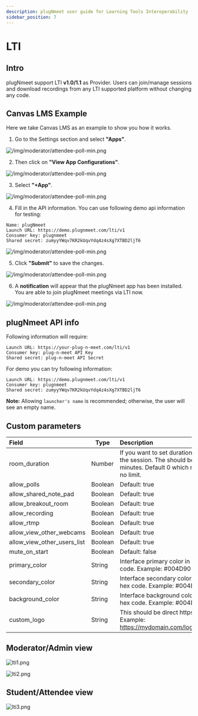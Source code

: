 ```yaml
---
description: plugNmeet user guide for Learning Tools Interoperability (LTI)
sidebar_position: 7
---
```


# LTI

## Intro

plugNmeet support LTI **v1.0/1.1** as Provider. Users can join/manage sessions and download recordings from any LTI supported platform without changing any code.

## Canvas LMS Example 

Here we take Canvas LMS as an example to show you how it works. 

1. Go to the Settings section and select **"Apps"**.

<img src="/img/lti/lti-add-apps.png" alt="/img/moderator/attendee-poll-min.png" loading="lazy"/> 

2. Then click on **"View App Configurations"**.

<img src="/img/lti/lti-app-config.png" alt="/img/moderator/attendee-poll-min.png" loading="lazy"/> 

3. Select **"+App"**.

<img src="/img/lti/lti-click-add.png" alt="/img/moderator/attendee-poll-min.png" loading="lazy"/> 

4. Fill in the API information. 
You can use following demo api information for testing:

```
Name: plugNmeet
Launch URL: https://demo.plugnmeet.com/lti/v1
Consumer key: plugnmeet
Shared secret: zumyyYWqv7KR2kUqvYdq4z4sXg7XTBD2ljT6
```
<img src="/img/lti/lti-add-api.png" alt="/img/moderator/attendee-poll-min.png" loading="lazy"/> 

5. Click **"Submit"** to save the changes.

<img src="/img/lti/lti-click-submit.png" alt="/img/moderator/attendee-poll-min.png" loading="lazy"/>

6. A **notification** will appear that the plugNmeet app has been installed.
You are able to join plugNmeet meetings via LTI now. 

<img src="/img/lti/lti-sucess.png" alt="/img/moderator/attendee-poll-min.png" loading="lazy"/> 

## plugNmeet API info

Following information will require:

```
Launch URL: https://your-plug-n-meet.com/lti/v1
Consumer key: plug-n-meet API Key
Shared secret: plug-n-meet API Secret
```

For demo you can try following information:

```
Launch URL: https://demo.plugnmeet.com/lti/v1
Consumer key: plugnmeet
Shared secret: zumyyYWqv7KR2kUqvYdq4z4sXg7XTBD2ljT6
```

**Note:** Allowing `launcher's name` is recommended; otherwise, the user will see an empty name.

## Custom parameters

| Field                       | Type    | Description                                                                                           |
| :-------------------------- | ------- | :---------------------------------------------------------------------------------------------------- |
| room_duration               | Number  | If you want to set duration for the session. The should be in minutes. Default 0 which mean no limit. |
| allow_polls                 | Boolean | Default: true                                                                                         |
| allow_shared_note_pad       | Boolean | Default: true                                                                                         |
| allow_breakout_room         | Boolean | Default: true                                                                                         |
| allow_recording             | Boolean | Default: true                                                                                         |
| allow_rtmp                  | Boolean | Default: true                                                                                         |
| allow_view_other_webcams    | Boolean | Default: true                                                                                         |
| allow_view_other_users_list | Boolean | Default: true                                                                                         |
| mute_on_start               | Boolean | Default: false                                                                                        |
| primary_color               | String  | Interface primary color in hex code. Example: #004D90                                                 |
| secondary_color             | String  | Interface secondary color in hex code. Example: #004D90                                               |
| background_color            | String  | Interface background color in hex code. Example: #004D90                                              |
| custom_logo                 | String  | This should be direct https link. Example: https://mydomain.com/logo.png                              |

## **Moderator/Admin view**

![lti1.png](/img/lti/lti1.png)

![lti2.png](/img/lti/lti2.png)

## **Student/Attendee view**

![lti3.png](/img/lti/lti3.png)
